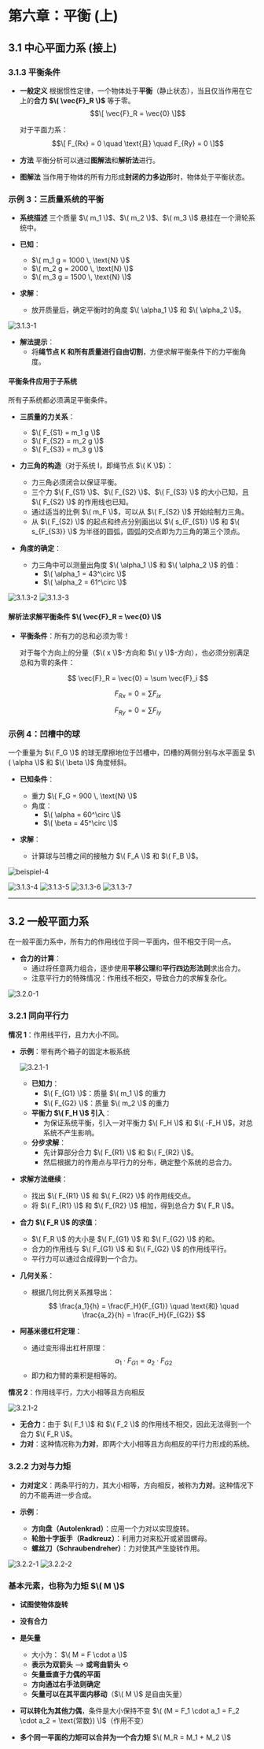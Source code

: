 # 第六章：平衡 (上)

## 3.1 中心平面力系 (接上)

### 3.1.3 平衡条件

- **一般定义**
  根据惯性定律，一个物体处于**平衡**（静止状态），当且仅当作用在它上的**合力 $\( \vec{F}_R \)$** 等于零。
  $$\[
  \vec{F}_R = \vec{0}
  \]$$

  对于平面力系：
  $$\[
  F_{Rx} = 0 \quad \text{且} \quad F_{Ry} = 0
  \]$$

- **方法**
  平衡分析可以通过**图解法**和**解析法**进行。

- **图解法**
  当作用于物体的所有力形成**封闭的力多边形**时，物体处于平衡状态。

### 示例 3：三质量系统的平衡

- **系统描述**
  三个质量 $\( m_1 \)$、$\( m_2 \)$、$\( m_3 \)$ 悬挂在一个滑轮系统中。

- **已知**：
  - $\( m_1 g = 1000 \, \text{N} \)$
  - $\( m_2 g = 2000 \, \text{N} \)$
  - $\( m_3 g = 1500 \, \text{N} \)$

- **求解**：
  - 放开质量后，确定平衡时的角度 $\( \alpha_1 \)$ 和 $\( \alpha_2 \)$。

![3.1.3-1](./subjects/Statik/modul-006/imgs/3.1.3-1.png)

- **解法提示**：
  - 将**绳节点 K 和所有质量进行自由切割**，方便求解平衡条件下的力平衡角度。

#### 平衡条件应用于子系统

所有子系统都必须满足平衡条件。

- **三质量的力关系**：
  - $\( F_{S1} = m_1 g \)$
  - $\( F_{S2} = m_2 g \)$
  - $\( F_{S3} = m_3 g \)$

- **力三角的构造**（对于系统 I，即绳节点 $\( K \)$）：
  - 力三角必须闭合以保证平衡。
  - 三个力 $\( F_{S1} \)$、$\( F_{S2} \)$、$\( F_{S3} \)$ 的大小已知，且 $\( F_{S2} \)$ 的作用线也已知。
  - 通过适当的比例 $\( m_F \)$，可以从 $\( F_{S2} \)$ 开始绘制力三角。
  - 从 $\( F_{S2} \)$ 的起点和终点分别画出以 $\( s_{F_{S1}} \)$ 和 $\( s_{F_{S3}} \)$ 为半径的圆弧，圆弧的交点即为力三角的第三个顶点。

- **角度的确定**：
  - 力三角中可以测量出角度 $\( \alpha_1 \)$ 和 $\( \alpha_2 \)$ 的值：
    - $\( \alpha_1 = 43^\circ \)$
    - $\( \alpha_2 = 61^\circ \)$

![3.1.3-2](./subjects/Statik/modul-006/imgs/3.1.3-2.png)
![3.1.3-3](./subjects/Statik/modul-006/imgs/3.1.3-3.png)

#### 解析法求解平衡条件 $\( \vec{F}_R = \vec{0} \)$

- **平衡条件**：所有力的总和必须为零！

  对于每个方向上的分量（$\( x \)$-方向和 $\( y \)$-方向），也必须分别满足总和为零的条件：

  $$
  \vec{F}_R = \vec{0} = \sum \vec{F}_i
  $$

  $$
  F_{Rx} = 0 = \sum F_{ix}
  $$

  $$
  F_{Ry} = 0 = \sum F_{iy}
  $$

### 示例 4：凹槽中的球

一个重量为 $\( F_G \)$ 的球无摩擦地位于凹槽中，凹槽的两侧分别与水平面呈 $\( \alpha \)$ 和 $\( \beta \)$ 角度倾斜。

- **已知条件**：
  - 重力 $\( F_G = 900 \, \text{N} \)$
  - 角度：
    - $\( \alpha = 60^\circ \)$
    - $\( \beta = 45^\circ \)$

- **求解**：
  - 计算球与凹槽之间的接触力 $\( F_A \)$ 和 $\( F_B \)$。

![beispiel-4](./subjects/Statik/modul-006/imgs/beispiel-4.png)

![3.1.3-4](./subjects/Statik/modul-006/imgs/3.1.3-4.png)
![3.1.3-5](./subjects/Statik/modul-006/imgs/3.1.3-5.png)
![3.1.3-6](./subjects/Statik/modul-006/imgs/3.1.3-6.png)
![3.1.3-7](./subjects/Statik/modul-006/imgs/3.1.3-7.png)

---

## 3.2 一般平面力系

在一般平面力系中，所有力的作用线位于同一平面内，但不相交于同一点。

- **合力的计算**：
  - 通过将任意两力组合，逐步使用**平移公理**和**平行四边形法则**求出合力。
  - 注意平行力的特殊情况：作用线不相交，导致合力的求解复杂化。

![3.2.0-1](./subjects/Statik/modul-006/imgs/3.2.0-1.png)

### 3.2.1 同向平行力

**情况 1**：作用线平行，且力大小不同。

- **示例**：带有两个箱子的固定木板系统

  ![3.2.1-1](./subjects/Statik/modul-006/imgs/3.2.1-1.png)

  - **已知力**：
    - $\( F_{G1} \)$：质量 $\( m_1 \)$ 的重力
    - $\( F_{G2} \)$：质量 $\( m_2 \)$ 的重力
  - **平衡力 $\( F_H \)$ 引入**：
    - 为保证系统平衡，引入一对平衡力 $\( F_H \)$ 和 $\( -F_H \)$，对总系统不产生影响。
  - **分步求解**：
    - 先计算部分合力 $\( F_{R1} \)$ 和 $\( F_{R2} \)$。
    - 然后根据力的作用点与平行力的分布，确定整个系统的总合力。

- **求解方法继续**：
  - 找出 $\( F_{R1} \)$ 和 $\( F_{R2} \)$ 的作用线交点。
  - 将 $\( F_{R1} \)$ 和 $\( F_{R2} \)$ 相加，得到总合力 $\( F_R \)$。

- **合力 $\( F_R \)$ 的求值**：
  - $\( F_R \)$ 的大小是 $\( F_{G1} \)$ 和 $\( F_{G2} \)$ 的和。
  - 合力的作用线与 $\( F_{G1} \)$ 和 $\( F_{G2} \)$ 的作用线平行。
  - 平行力可以通过合成得到一个合力。

- **几何关系**：
  - 根据几何比例关系推导出：
    $$
    \frac{a_1}{h} = \frac{F_H}{F_{G1}} \quad \text{和} \quad \frac{a_2}{h} = \frac{F_H}{F_{G2}}
    $$

- **阿基米德杠杆定理**：
  - 通过变形得出杠杆原理：
    $$
    a_1 \cdot F_{G1} = a_2 \cdot F_{G2}
    $$
  - 即力和力臂的乘积是相等的。

**情况 2**：作用线平行，力大小相等且方向相反

![3.2.1-2](./subjects/Statik/modul-006/imgs/3.2.1-2.png)

- **无合力**：由于 $\( F_1 \)$ 和 $\( F_2 \)$ 的作用线不相交，因此无法得到一个合力 $\( F_R \)$。
- **力对**：这种情况称为**力对**，即两个大小相等且方向相反的平行力形成的系统。

### 3.2.2 力对与力矩

- **力对定义**：两条平行的力，其大小相等，方向相反，被称为**力对**。这种情况下的力不能再进一步合成。

- **示例**：
  - **方向盘（Autolenkrad）**：应用一个力对以实现旋转。
  - **轮胎十字扳手（Radkreuz）**：利用力对来松开或紧固螺母。
  - **螺丝刀（Schraubendreher）**：力对使其产生旋转作用。

![3.2.2-1](./subjects/Statik/modul-006/imgs/3.2.2-1.png)
![3.2.2-2](./subjects/Statik/modul-006/imgs/3.2.2-2.png)

### 基本元素，也称为力矩 $\( M \)$

- **试图使物体旋转**
- **没有合力**
- **是矢量**

  - 大小为： $\( M = F \cdot a \)$
  - **表示为双箭头** ⟶ **或弯曲箭头** ⟲
  - **矢量垂直于力偶的平面**
  - **方向通过右手法则确定**
  - **矢量可以在其平面内移动**（$\( M \)$ 是自由矢量）

- **可以转化为其他力偶**，条件是大小保持不变 $\( (M = F_1 \cdot a_1 = F_2 \cdot a_2 = \text{常数}) \)$（作用不变）

- **多个同一平面的力矩可以合并为一个合力矩** $\( M_R = M_1 + M_2 \)$
